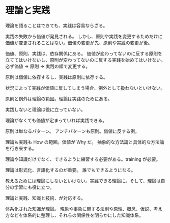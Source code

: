 # 理論と実践

理論を語ることはできても、実践は容易ならざる。

実践の失敗から価値が発見される。
しかし、原則や実践を変更するためだけに価値が変更されることはない。価値の変更が先、原則や実践の変更が後。

価値、原則、実践は、依存関係にある。
価値が変わってないのに反する原則を立ててはいけないし、原則が変わってないのに反する実践を始めてはいけない。必ず価値 → 原則 → 実践の順で変更する。

原則は価値に依存するし、実践は原則に依存する。

状況によって実践が価値に反してしまう場合、例外として扱わないといけない。

原則と例外は理論の範囲。理論は実践のためにある。

実践しないと理論は役に立っていない。

理論がなくても価値が定まっていれば実践できる。

原則は単なるパターン。
アンチパターンも原則。価値に反する例。

理論も実践も How の範囲。価値が Why だ。
抽象的な方法論と具体的な方法論を行き来する。

理論や知識だけでなく、できるように練習する必要がある。training が必要。

理論は形式化、言語化するのが重要。
誰でもできるようになる。

教えるためには理論にしないといけない。実践できる理論に。そして、理論は自分の学習にも役に立つ。

理論と実践、知識と技術、が対応する。

体系化された知識が理論。
現象や事象に関する法則や原理、概念、仮説、考え方などを体系的に整理し、それらの関係性を明らかにした知識体系。
